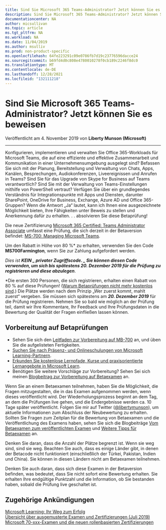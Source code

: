 ```yaml
---
title: Sind Sie Microsoft 365 Teams-Administrator? Jetzt können Sie es beweisen | Microsoft-Dokumentation
description: Sind Sie Microsoft 365 Teams-Administrator? Jetzt können Sie es beweisen
documentationcenter: NA
author: micsullivan
ms.topic: article
ms.tgt_pltfrm: NA
ms.workload: NA
ms.date: 11/04/2019
ms.author: msulliv
ms.prod: non-product-specific
ms.openlocfilehash: 64fe223291c09e0786fb7d19c23776596dacce24
ms.sourcegitcommit: b69fd4d0c808e4780010278f0cb189c2246f8dc0
ms.translationtype: MT
ms.contentlocale: de-DE
ms.lasthandoff: 12/28/2021
ms.locfileid: "132111218"
---
```

# <a name="are-you-a-microsoft-365-teams-administrator-now-you-can-prove-it"></a>Sind Sie Microsoft 365 Teams-Administrator? Jetzt können Sie es beweisen

Veröffentlicht am 4. November 2019 von **Liberty Munson (Microsoft)**

___

Konfigurieren, implementieren und verwalten Sie Office 365-Workloads für Microsoft Teams, die auf eine effiziente und effektive Zusammenarbeit und Kommunikation in einer Unternehmensumgebung ausgelegt sind? Befassen Sie sich mit der Planung, Bereitstellung und Verwaltung von Chats, Apps, Kanälen, Besprechungen, Audiokonferenzen, Liveereignissen und Anrufen in Teams? Sind Sie für das Upgrade von Skype for Business auf Teams verantwortlich? Sind Sie mit der Verwaltung von Teams-Einstellungen mithilfe von PowerShell vertraut? Verfügen Sie über ein grundlegendes Verständnis für Integrationspunkte mit Apps und Diensten, darunter SharePoint, OneDrive for Business, Exchange, Azure AD und Office 365-Gruppen? Wenn die Antwort „Ja“ lautet, kann ich Ihnen eine ausgezeichnete Möglichkeit bieten, Ihre Fähigkeiten unter Beweis zu stellen und Anerkennung dafür zu erhalten. . . absolvieren Sie diese Betaprüfung!

Die neue Zertifizierung [Microsoft 365 Certified: Teams Administrator Associate](/learn/certifications/microsoft-teams-administrator-associate?WT.mc_id=msignitethetour2019_MS700blog_cert_msteamsadmin-blog-wwl) umfasst eine Prüfung, die sich derzeit in der Betaversion befindet: [MS-700: Managing Microsoft Teams](/learn/certifications/exams/ms-700?WT.mc_id=msignitethetour2019_MS700blog_cert_examsms700-blog-wwl).

Um den Rabatt in Höhe von 80 %* zu erhalten, verwenden Sie den Code **MS700Farmington**, wenn Sie zur Zahlung aufgefordert werden.

*Dies ist ***KEIN* *_ privater Zugriffscode. _* _Sie können diesen Code verwenden, um sich bis spätestens 20. Dezember 2019 für die Prüfung zu registrieren und diese abzulegen_***.

*Die ersten 300 Personen, die sich registrieren, erhalten einen Rabatt von 80 % auf diese Prüfungen! ([Warum Betaprüfungen nicht mehr kostenlos sind](https://www.microsoft.com/en-us/learning/community-blog-post.aspx?BlogId=8&Id=374922).) Die Plätze werden nach dem Prinzip „Wer zuerst kommt, mahlt zuerst“ vergeben. Sie müssen sich spätestens am ***20. Dezember 2019*** für die Prüfung registrieren. Nehmen Sie so bald wie möglich an der Prüfung teil, damit wir Ihre Kommentare, Ihr Feedback und Ihre Prüfungsdaten in die Bewertung der Qualität der Fragen einfließen lassen können.

## <a name="preparing-for-beta-exams"></a>Vorbereitung auf Betaprüfungen

- Sehen Sie sich den [Leitfaden zur Vorbereitung auf MB-700](/learn/certifications/exams/ms-700) an, und üben Sie die aufgelisteten Fertigkeiten.
- [Suchen Sie nach Präsenz- und Onlineschulungen von Microsoft Learning-Partnern](https://www.microsoft.com/learning/course-list.aspx).
- [Erkunden Sie kostenlose Lernpfade, Kurse und praxisorientierte Lernangebote in Microsoft Learn](/learn/browse).
- Benötigen Sie weitere Vorschläge zur Vorbereitung? Sehen Sei sich meinen [Blogbeitrag zur Vorbereitung auf Betaexamen](https://www.microsoft.com/en-us/learning/community-blog-post.aspx?BlogId=8&Id=374544) an.

Wenn Sie an einem Betaexamen teilnehmen, haben Sie die Möglichkeit, die Fragen mitzugestalten, die in das Examen aufgenommen werden, wenn dieses veröffentlicht wird. Der Wiederholungsprozess beginnt an dem Tag, an dem die Prüfungen live gehen, und die Endergebnisse werden ca. 10 Tage später veröffentlicht. Folgen Sie mir auf Twitter ([@libertymunson](https://twitter.com/libertymunson)), um aktuelle Informationen zum Abschluss der Neubewertung zu erhalten. Sollten Sie Fragen zum Zeitplan für die Bewertung von Betaexamen und die Veröffentlichung des Examens haben, sehen Sie sich die Blogbeiträge [Vom Betaexamen zum veröffentlichten Examen](https://www.microsoft.com/en-us/learning/community-blog-post.aspx?BlogId=8&Id=374675) und [Weitere Tipps für Betaexamen](https://www.microsoft.com/en-us/learning/community-blog-post.aspx?BlogId=8&Id=374723) an.

Denken Sie daran, dass die Anzahl der Plätze begrenzt ist. Wenn sie weg sind, sind sie weg. Beachten Sie auch, dass es einige Länder gibt, in denen der Betacode nicht funktioniert (einschließlich der Türkei, Pakistan, Indien und China). Sie können in diesen Ländern nicht am Betaexamen teilnehmen.

Denken Sie auch daran, dass sich diese Examen in der Betaversion befinden, was bedeutet, dass Sie nicht sofort eine Bewertung erhalten. Sie erhalten Ihre endgültige Punktzahl und die Information, ob Sie bestanden haben, sobald die Prüfung live geschaltet ist.

## <a name="related-announcements"></a>Zugehörige Ankündigungen

[Microsoft Learning: Ihr Weg zum Erfolg](https://www.microsoft.com/en-us/learning/community-blog-post.aspx?BlogId=8&Id=375243)  
[Übersicht über ausgemusterte Examen und Zertifizierungen (Juli 2019)](https://www.microsoft.com/en-us/learning/community-blog-post.aspx?BlogId=8&Id=375242)  
[Microsoft 70-xxx-Examen und die neuen rollenbasierten Zertifizierungen](https://www.microsoft.com/en-us/learning/community-blog-post.aspx?BlogId=8&Id=375236)  
